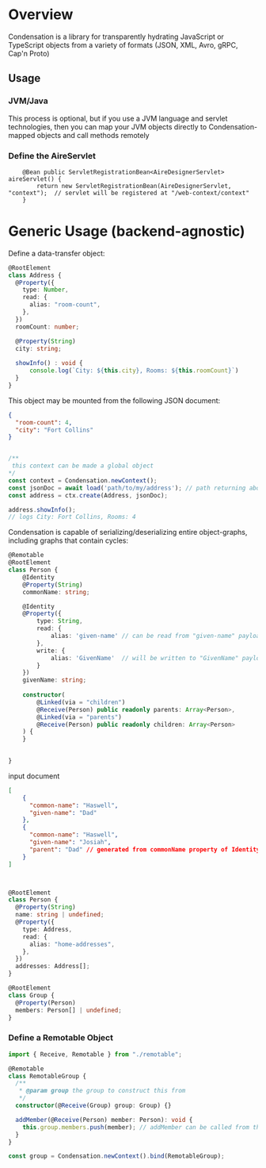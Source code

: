 # Overview


Condensation is a library for transparently hydrating JavaScript or 
TypeScript objects from a variety of formats 
(JSON, XML, Avro, gRPC, Cap'n Proto)
## Usage

### JVM/Java

This process is optional, but if you use a JVM language and servlet technologies, then you
can map your JVM objects directly to Condensation-mapped objects and call methods remotely

### Define the AireServlet

```
    @Bean public ServletRegistrationBean<AireDesignerServlet> aireServlet() {
        return new ServletRegistrationBean(AireDesignerServlet, "context");  // servlet will be registered at "/web-context/context"
    }
```

# Generic Usage (backend-agnostic)

Define a data-transfer object:

```typescript
@RootElement
class Address {
  @Property({
    type: Number,
    read: {
      alias: "room-count",
    },
  })
  roomCount: number;

  @Property(String)
  city: string;
    
  showInfo() : void {
      console.log(`City: ${this.city}, Rooms: ${this.roomCount}`)
  }   
}
```

This object may be mounted from the following JSON document:

```json
{
  "room-count": 4,
  "city": "Fort Collins"
}

```
```typescript

/**
 this context can be made a global object
*/     
const context = Condensation.newContext();
const jsonDoc = await load('path/to/my/address'); // path returning above document
const address = ctx.create(Address, jsonDoc);

address.showInfo();
// logs City: Fort Collins, Rooms: 4
```

Condensation is capable of serializing/deserializing entire object-graphs,
including graphs that contain cycles:


```typescript
@Remotable
@RootElement
class Person {
    @Identity
    @Property(String)
    commonName: string;

    @Identity
    @Property({
        type: String,
        read: {
            alias: 'given-name' // can be read from "given-name" payload property
        },
        write: {
            alias: 'GivenName'  // will be written to "GivenName" payload property on write
        }
    })
    givenName: string;
    
    constructor(
        @Linked(via = "children")
        @Receive(Person) public readonly parents: Array<Person>,
        @Linked(via = "parents")
        @Receive(Person) public readonly children: Array<Person>
    ) {
    }
    

}

```

input document
```json
[ 
    {
      "common-name": "Haswell",
      "given-name": "Dad"
    },
    {
      "common-name": "Haswell",
      "given-name": "Josiah",
      "parent": "Dad" // generated from commonName property of Identity.  @Linked annotations will correctly link Dad -> Josiah via parent and children properties
    }
]
```

```typescript


@RootElement
class Person {
  @Property(String)
  name: string | undefined;
  @Property({
    type: Address,
    read: {
      alias: "home-addresses",
    },
  })
  addresses: Address[];
}

@RootElement
class Group {
  @Property(Person)
  members: Person[] | undefined;
}
```

### Define a Remotable Object

```typescript
import { Receive, Remotable } from "./remotable";

@Remotable
class RemotableGroup {
  /**
   * @param group the group to construct this from
   */
  constructor(@Receive(Group) group: Group) {}

  addMember(@Receive(Person) member: Person): void {
    this.group.members.push(member); // addMember can be called from the server-side
  }
}

const group = Condensation.newContext().bind(RemotableGroup);
```


